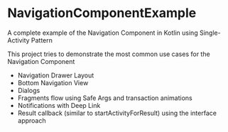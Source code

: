 # NavigationComponentExample
A complete example of the Navigation Component in Kotlin using Single-Activity Pattern

This project tries to demonstrate the most common use cases for the Navigation Component

* Navigation Drawer Layout
* Bottom Navigation View
* Dialogs
* Fragments flow using Safe Args and transaction animations
* Notifications with Deep Link
* Result callback (similar to startActivityForResult) using the interface approach

